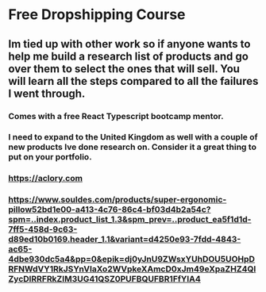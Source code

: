 # Free Dropshipping Course

## Im tied up with other work so if anyone wants to help me build a research list of products and go over them to select the ones that will sell. You will learn all the steps compared to all the failures I went through.

### Comes with a free React Typescript bootcamp mentor.

### I need to expand to the United Kingdom as well with a couple of new products Ive done research on. Consider it a great thing to put on your portfolio.

### https://aclory.com
### https://www.souldes.com/products/super-ergonomic-pillow52bd1e00-a413-4c76-86c4-bf03d4b2a54c?spm=..index.product_list_1.3&spm_prev=..product_ea5f1d1d-7ff5-458d-9c63-d89ed10b0169.header_1.1&variant=d4250e93-7fdd-4843-ac65-4dbe930dc5a4&pp=0&epik=dj0yJnU9ZWsxYUhDOU5UOHpDRFNWdVY1RkJSYnVIaXo2WVpkeXAmcD0xJm49eXpaZHZ4QlZycDlRRFRkZlM3UG41QSZ0PUFBQUFBR1FfYlA4
### 